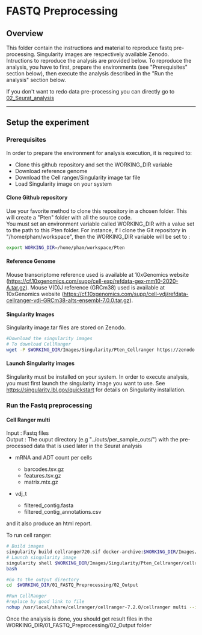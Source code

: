 # FASTQ Preprocessing
## Overview
This folder contain the instructions and material to reproduce fastq pre-processing. Singularity images are respectively available Zenodo. Intructions to reproduce the analysis are provided below.
To reproduce the analysis, you have to first, prepare the environments (see "Prerequisites" section below), then execute the analysis described in the "Run the analysis" section below.

If you don't want to redo data pre-processing you can directly go to [02_Seurat_analysis](02_Seurat_analysis/README.md)

---

## Setup the experiment
### Prerequisites
In order to prepare the environment for analysis execution, it is required to:
- Clone this github repository and set the WORKING_DIR variable
- Download reference genome
- Download the Cell ranger/Singularity image tar file
- Load Singularity image on your system

#### Clone Github repository
Use your favorite method to clone this repository in a chosen folder. This will create a "Pten" folder with all the source code. <br/>
You must set an environment variable called WORKING_DIR with a value set to the path to this Pten folder. For instance, if I clone the Git repository in "/home/pham/workspace", then the WORKING_DIR variable will be set to :

```bash
export WORKING_DIR=/home/pham/workspace/Pten
```

#### Reference Genome
Mouse transcriptome reference used is available at 10xGenomics website (https://cf.10xgenomics.com/supp/cell-exp/refdata-gex-mm10-2020-A.tar.gz).
Mouse V(D)J reference (GRCm38) used is available at 10xGenomics website (https://cf.10xgenomics.com/supp/cell-vdj/refdata-cellranger-vdj-GRCm38-alts-ensembl-7.0.0.tar.gz).

#### Singularity Images
Singularity image.tar files are stored on Zenodo.

```bash
#Download the singularity images
# To download CellRanger
wget -P $WORKING_DIR/Images/Singularity/Pten_Cellranger https://zenodo.org/uploads/10671667/

```
#### Launch Singularity images
Singularity must be installed on your system. In order to execute analysis, you must first launch the singularity image you want to use. See https://singularity.lbl.gov/quickstart for details on Singularity installation.

### Run the Fastq preprocessing
#### Cell Ranger multi
Input : Fastq files <br/>
Output : The ouput directory (e.g "../outs/per_sample_outs/") with the pre-processed data that is used later in the Seurat analysis
- mRNA and ADT count per cells
  - barcodes.tsv.gz
  - features.tsv.gz
  - matrix.mtx.gz

- vdj_t
  - filtered_contig.fasta
  - filtered_contig_annotations.csv

and it also produce an html report.

To run cell ranger:
```bash
# Build images
singularity build cellranger720.sif docker-archive:$WORKING_DIR/Images/Singularity/Pten_Cellranger/cellranger720.tar
# Launch singularity image
singularity shell $WORKING_DIR/Images/Singularity/Pten_Cellranger/cellranger720.sif
bash

#Go to the output directory
cd  $WORKING_DIR/01_FASTQ_Preprocessing/02_Output

#Run CellRanger
#replace by good link to file
nohup /usr/local/share/cellranger/cellranger-7.2.0/cellranger multi --id=the_name_of_the_output_file --csv=$WORKING_DIR/01_FASTQ_Preprocessing/data/name_of_config_file.csv --localmem=256

```
Once the analysis is done, you should get result files in the WORKING_DIR/01_FASTQ_Preprocessing/02_Output folder
